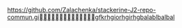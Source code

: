 https://github.com/Zalachenka/stackerine-J2-repo-commun.gigfkrhgiorhgirhgbalablbalbal

